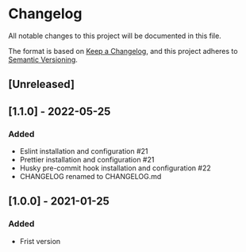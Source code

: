 # Changelog
All notable changes to this project will be documented in this file.

The format is based on [Keep a Changelog](https://keepachangelog.com/en/1.0.0/),
and this project adheres to [Semantic Versioning](https://semver.org/spec/v2.0.0.html).

## [Unreleased]
## [1.1.0] - 2022-05-25
### Added
- Eslint installation and configuration #21
- Prettier installation and configuration #21
- Husky pre-commit hook installation and configuration #22
- CHANGELOG renamed to CHANGELOG.md


## [1.0.0] - 2021-01-25
### Added
- Frist version
